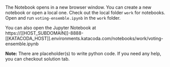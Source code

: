 The Notebook opens in a new browser window. You can create a new notebook or open a local one. Check out the local folder `work` for notebooks. Open and run `voting-ensemble.ipynb` in the `work` folder.

You can also open the Jupyter Notebook at https://[[HOST_SUBDOMAIN]]-8888-[[KATACODA_HOST]].environments.katacoda.com/notebooks/work/voting-ensemble.ipynb

**Note:**
There are placeholder(s) to write python code. If you need any help, you can checkout solution tab.